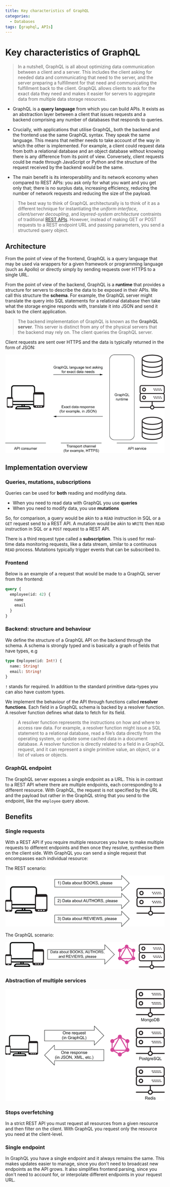 ```yaml
---
title: Key characteristics of GraphQL
categories:
  - Databases
tags: [graphql, APIs]
---
```


# Key characteristics of GraphQL

> In a nutshell, GraphQL is all about optimizing data communication between a client and a server. This includes the client asking for needed data and communicating that need to the server, and the server preparing a fulfillment for that need and communicating the fulfillment back to the client. GraphQL allows clients to ask for the exact data they need and makes it easier for servers to aggregate data from multiple data storage resources.

- GraphQL is a **query language** from which you can build APIs. It exists as an abstraction layer between a client that issues requests and a backend comprising any number of databases that responds to queries.

- Crucially, with applications that utilise GraphQL, both the backend and the frontend use the same GraphQL syntax. They speak the same language. This means that neither needs to take account of the way in which the other is implemented. For example, a client could request data from both a relational database and an object database without knowing there is any difference from its point of view. Conversely, client requests could be made through JavaScript or Python and the structure of the request received by the backend would be the same.
- The main benefit is its interoperability and its network economy when compared to REST APIs: you ask only for what you want and you get only that; there is no surplus data, increasing efficiency, reducing the number of network requests and reducing the size of the payload.

> The best way to think of GraphQL architecturally is to think of it as a different technique for instantiating the _uniform interface_, _client/server decoupling_, and _layered-system architecture_ contraints of traditional [REST APIs](/Databases/REST/RESTful_APIs.md#rest). However, instead of making GET or POST requests to a REST endpoint URL and passing parameters, you send a structured query object.

## Architecture

From the point of view of the frontend, GraphQL is a query language that may be used via wrappers for a given framework or programming language (such as Apollo) or directly simply by sending requests over HTTPS to a single URL.

From the point of view of the backend, GraphQL is a **runtime** that provides a structure for servers to describe the data to be exposed in their APIs. We call this structure the **schema**. For example, the GraphQL server might translate the query into SQL statements for a relational database then take what the storage engine responds with, translate it into JSON and send it back to the client application.

> The backend implementation of GraphQL is known as the **GraphQL server**. This server is distinct from any of the physical servers that the backend may rely on. The client queries the GraphQL server.

Client requests are sent over HTTPS and the data is typically returned in the form of JSON:

![](/img/graphql-architecture.png)

## Implementation overview

### Queries, mutations, subscriptions

Queries can be used for **both** reading and modifying data.

- When you need to read data with GraphQL you use **queries**
- When you need to modify data, you use **mutations**

So, for comparison, a query would be akin to a `READ` instruction in SQL or a `GET` request send to a REST API. A mutation would be akin to `WRITE` then `READ` instruction in SQL or a `POST` request to a REST API.

There is a third request type called a **subscription**. This is used for real-time data monitoring requests, like a data stream, similar to a continuous `READ` process. Mutations typically trigger events that can be subscribed to.

### Frontend

Below is an example of a request that would be made to a GraphQL server from the frontend:

```graphql
query {
  employee(id: 42) {
    name
    email
  }
}
```

### Backend: structure and behaviour

We define the structure of a GraphQL API on the backend through the schema. A schema is strongly typed and is basically a graph of fields that have types, e.g

```graphql
type Employee(id: Int!) {
  name: String!
  email: String!
}
```

`!` stands for required. In addition to the standard primitive data-types you can also have custom types.

We implement the behaviour of the API through functions called **resolver functions**. Each field in a GraphQL schema is backed by a resolver function. A resolver function defines what data to fetch for its field.

> A resolver function represents the instructions on how and where to access raw data. For example, a resolver function might issue a SQL statement to a relational database, read a file’s data directly from the operating system, or update some cached data in a document database. A resolver function is directly related to a field in a GraphQL request, and it can represent a single primitive value, an object, or a list of values or objects.

### GraphQL endpoint

The GraphQL server exposes a single endpoint as a URL. This is in contrast to a REST API where there are multiple endpoints, each corresponding to a different resource. With GraphQL, the request is not specified by the URL and the payload but rather in the GraphQL string that you send to the endpoint, like the `employee` query above.

## Benefits

### Single requests

With a REST API if you require multiple resources you have to make multiple requests to different endpoints and then once they resolve, synthesise them on the client side. With GraphQL you can send a single request that encompasses each individual resource:

The REST scenario:

![](/img/REST_request-load.png)

The GraphQL scenario:

![](/img/graphQL_request_load.png)

### Abstraction of multiple services

![](/img/graphql_multiple_resources.png)

### Stops overfetching

In a strict REST API you must request all resources from a given resource and then filter on the client. With GraphQL you request only the resource you need at the client-level.

### Single endpoint

In GraphQL you have a single endpoint and it always remains the same. This makes updates easier to manage, since you don't need to broadcast new endpoints as the API grows. It also simplifies frontend parsing, since you don't need to account for, or interpolate different endpoints in your request URL.
